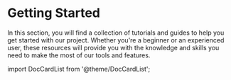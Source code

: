 # Getting Started
In this section, you will find a collection of tutorials and guides to help you get started with our project. Whether you're a beginner or an experienced user, these resources will provide you with the knowledge and skills you need to make the most of our tools and features.




import DocCardList from '@theme/DocCardList';

<DocCardList />